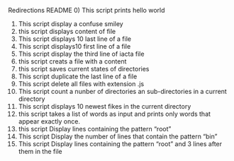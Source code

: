Redirections README
0) This script prints hello world
1) This script display a confuse smiley
2) this script displays content of file
4) This script displays 10 last line of a file
5) This script displays10 first line of a file
6) This script display the third line of iacta file
7) this script creats a file with a content
8) this script saves current states of directories
9) This script duplicate the last line of a file
10) This script delete all files with extension .js
11) This script count a nunber of directories an sub-directories in a current directory
12) This script displays 10 newest fikes in the current directory
13) this script takes a list of words as input and prints only words that appear exactly once.
14) this script Display lines containing the pattern “root” 
15) This script Display the number of lines that contain the pattern “bin”
16) This script Display lines containing the pattern “root” and 3 lines after them in the file
